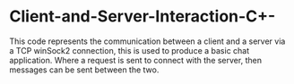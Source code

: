 # Client-and-Server-Interaction-C+-

This code represents the communication between a client and a server via a TCP winSock2 connection, this is used to produce a basic chat application. Where a request is sent to connect with the server, then messages can be sent between the two.
